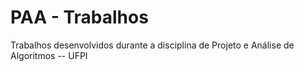 # PAA - Trabalhos

Trabalhos desenvolvidos durante a disciplina de Projeto e Análise de Algoritmos -- UFPI
